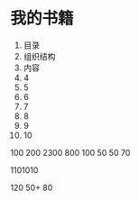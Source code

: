 # 我的书籍  #
1. 目录
2. 组织结构
3. 内容
4. 4
5. 5
6. 6
7. 7
8. 8
9. 9
10. 10

100
200
2300
800
100
50
50
70

1101010

120
50+
80

